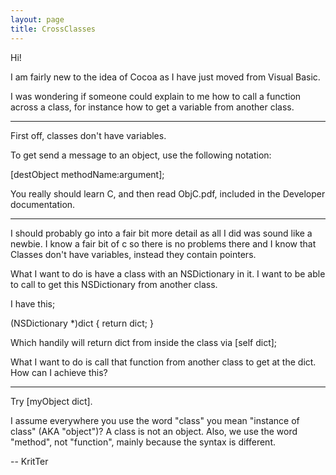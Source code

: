 ```yaml
---
layout: page
title: CrossClasses
---
```


Hi!

I am fairly new to the idea of Cocoa as I have just moved from Visual Basic. 

I was wondering if someone could explain to me how to call a function across a class, for instance how to get a variable from another class.

----

First off, classes don't have variables.

To get send a message to an object, use the following notation:

[destObject methodName:argument];

You really should learn C, and then read ObjC.pdf, included in the Developer documentation.

----

I should probably go into a fair bit more detail as all I did was sound like a newbie. I know a fair bit of c so there is no problems there and I know that Classes don't have variables, instead they contain pointers.

What I want to do is have a class with an NSDictionary in it. I want to be able to call to get this NSDictionary from another class.

I have this;

(NSDictionary *)dict
{
      return dict;
}

Which handily will return dict from inside the class via [self dict];

What I want to do is call that function from another class to get at the dict. How can I achieve this?

----

Try [myObject dict].

I assume everywhere you use the word "class" you mean "instance of class" (AKA "object")? A class is not an object. Also, we use the word "method", not "function", mainly because the syntax is different.

-- KritTer

